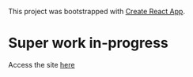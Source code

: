This project was bootstrapped with [Create React App](https://github.com/facebook/create-react-app).

# Super work in-progress
Access the site [here](trashtalk.netlify.com)